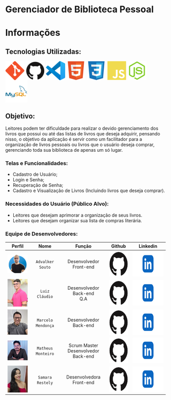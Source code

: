 # Gerenciador de Biblioteca Pessoal

# Informações
## Tecnologias Utilizadas: 
<div style="display: inline_block">
  <img align="center" alt="icone-GIT" height="60" src="https://github.com/devicons/devicon/blob/master/icons/git/git-original.svg">
  <img align="center" alt="icone-GIT-HUB" height="60" src="https://github.com/devicons/devicon/blob/master/icons/github/github-original.svg"> 
  <img align="center" alt="icone-VS-CODE" height="60" src="https://github.com/devicons/devicon/blob/master/icons/vscode/vscode-original.svg">
  <img align="center" alt="icone-HTML" height="60" src="https://raw.githubusercontent.com/devicons/devicon/master/icons/html5/html5-original.svg">
  <img align="center" alt="icone-CSS" height="60" src="https://raw.githubusercontent.com/devicons/devicon/master/icons/css3/css3-original.svg">
  <img align="center" alt="icone-JS" height="60" src="https://raw.githubusercontent.com/devicons/devicon/master/icons/javascript/javascript-plain.svg">
  <img align= "center" alt= "icone-node" height="60" src="https://github.com/devicons/devicon/blob/master/icons/nodejs/nodejs-original.svg">
   <img align="center" alt="icone-GIT-HUB" height="70" src="https://github.com/devicons/devicon/blob/master/icons/mysql/mysql-original-wordmark.svg">
</div>

## Objetivo:
Leitores podem ter dificuldade para realizar o devido gerenciamento dos livros que possui ou até das listas de livros que deseja adquirir, pensando nisso, o objetivo da aplicação é servir como um facilitador para a organização de livros pessoais ou livros que o usuário deseja comprar, gerenciando toda sua biblioteca de apenas um só lugar.

### Telas e Funcionalidades:
* Cadastro de Usuário;
* Login e Senha;
* Recuperação de Senha;
* Cadastro e Visualização de Livros (Incluindo livros que deseja comprar).

### Necessidades do Usuário (Público Alvo):
* Leitores que desejam aprimorar a organização de seus livros.
* Leitores que desejam organizar sua lista de compras literária.

### Equipe de Desenvolvedores: 

| Perfil | Nome | Função | Github | Linkedin |
| :----------------: | :-----: | :---------: | :---------: | :---------: |
| <img width="100" alt="Foto Advalker" src="imagens/advalker.jpeg"> | `Advalker Souto` | Desenvolvedor <br> Front-end | <a href="https://github.com/Advalker"> <img height="80" alt="GitHub Advalker" src="https://github.com/devicons/devicon/blob/master/icons/github/github-original.svg"></a> | <a href= "https://www.linkedin.com/in/advalker-l-s-maior-5436a520a/"><img height="80" alt="linkedin Advalker" src="imagens/linkedln.png"></a> |
| <img width="100" alt="Foto Luiz" src="imagens/luiz.jpeg"> | `Luiz Cláudio` | Desenvolvedor Back-end <br> Q.A| <a href="https://github.com/LuizClaudioPestana"><img height="80" alt="GitHub Luiz" src="https://github.com/devicons/devicon/blob/master/icons/github/github-original.svg"></a> | <a href= "https://www.linkedin.com/in/luizclaudiopestana/"><img height="80" alt="linkedin Luiz" src="imagens/linkedln.png"></a> |
| <img width="100" alt="Foto Marcelo" src="imagens/marcelo.jpeg"> | `Marcelo Mendonça` | Desenvolvedor <br> Back-end | <a href="https://github.com/mclmendonca"> <img height="80" alt="GitHub Marcelo" src="https://github.com/devicons/devicon/blob/master/icons/github/github-original.svg"></a> | <a href=""> <img height="80" alt="linkedin Marcelo" src="imagens/linkedln.png"></a> | 
| <img width="100" alt="Foto Matheus" src="imagens/Matheus.jpg"> | `Matheus Monteiro` | Scrum Master <br> Desenvolvedor Back-end | <a href="https://github.com/matheus-monteiro97"> <img height="80" alt="GitHub Matheus" src="https://github.com/devicons/devicon/blob/master/icons/github/github-original.svg"></a> | <a href= "https://www.linkedin.com/in/matheus-monteiro97/"><img height="80" alt="linkedin Matheus" src="imagens/linkedln.png"></a> |
| <img width="100" alt="Foto Samara" src="imagens/samara.jpeg"> | `Samara Restely` | Desenvolvedora <br> Front-end | <a href="https://github.com/Restely"> <img height="80" alt="GitHub Samara" src="https://github.com/devicons/devicon/blob/master/icons/github/github-original.svg"></a> | <a href= "https://www.linkedin.com/in/samara-restely/"><img height="80" alt="linkedin Samara" src="imagens/linkedln.png"></a> |
